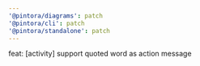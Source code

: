 ```yaml
---
'@pintora/diagrams': patch
'@pintora/cli': patch
'@pintora/standalone': patch
---
```


feat: [activity] support quoted word as action message
